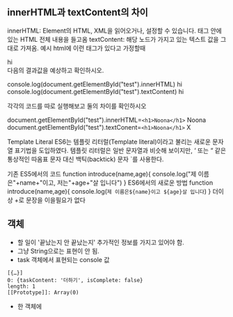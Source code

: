 ## innerHTML과 textContent의 차이
innerHTML: Element의 HTML, XML을 읽어오거나, 설정할 수 있습니다. 태그 안에있는 HTML 전체 내용을 들고옴
textContent: 해당 노드가 가지고 있는 텍스트 값을 그대로 가져옴.
예시
html에 이런 태그가 있다고 가정할때

<div id="test"><span>hi</span></div>
다음의 결과값을 예상하고 확인하시오.


console.log(document.getElementById("test").innerHTML)          <span>hi</span>
console.log(document.getElementById("test").textContent)        hi


각각의 코드를 따로 실행해보고 둘의 차이를 확인하시오

document.getElementById("test").innerHTML=`<h1>Noona</h1>`      Noona
document.getElementById("test").textConent=`<h1>Noona</h1>`     X

Template Literal
ES6는 템플릿 리터럴(Template literal)이라고 불리는 새로운 문자열 표기법을 도입하였다. 템플릿 리터럴은 일반 문자열과 비슷해 보이지만, ‘ 또는 “ 같은 통상적인 따옴표 문자 대신 백틱(backtick) 문자 `를 사용한다.

기존 ES5에서의 코드
function introduce(name,age){
    console.log("제 이름은"+name+"이고, 저는"+age+"살 입니다")
}
ES6에서의 새로운 방법
function introduce(name,age){
   console.log(`제 이름은${name}이고 ${age}살 입니다`)
}
더이상 +로 문장을 이을필요가 없다

## 객체

- 할 일이 '끝났는지 안 끝났는지' 추가적인 정보를 가지고 있어야 함.
- 그냥 String으로는 표현이 안 됨.
- task 객체에서 표현되는 console 값
```
[{…}]
0: {taskContent: '더하기', isComplete: false} 
length: 1
[[Prototype]]: Array(0)
```
- 한 객체에 